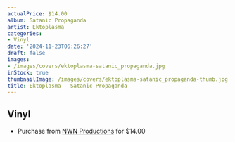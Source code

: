 ```yaml
---
actualPrice: $14.00
album: Satanic Propaganda
artist: Ektoplasma
categories:
- Vinyl
date: '2024-11-23T06:26:27'
draft: false
images:
- /images/covers/ektoplasma-satanic_propaganda.jpg
inStock: true
thumbnailImage: /images/covers/ektoplasma-satanic_propaganda-thumb.jpg
title: Ektoplasma - Satanic Propaganda
---
```


## Vinyl
* Purchase from [NWN Productions](http://shop.nwnprod.com/index.php?route=product/product&path=76&product_id=47166&sort=pd.name&order=ASC) for $14.00
